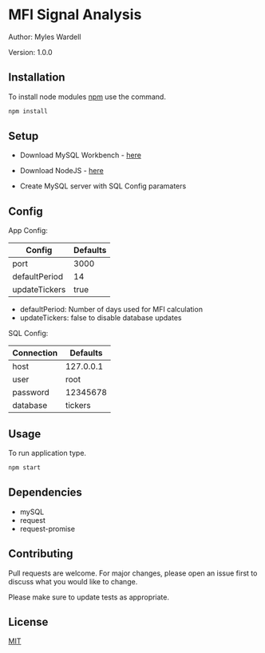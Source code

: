 # MFI Signal Analysis
Author: Myles Wardell

Version: 1.0.0

## Installation

To install node modules [npm](https://www.npmjs.com/) use the command.

```cmd
npm install
```

## Setup

- Download MySQL Workbench - [here](https://dev.mysql.com/downloads/workbench/)

- Download NodeJS - [here](https://nodejs.org/en/)

- Create MySQL server with SQL Config paramaters

## Config

App Config: 

Config        | Defaults
---           | --- 
port          | 3000 
defaultPeriod | 14 
updateTickers | true

- defaultPeriod: Number of days used for MFI calculation
- updateTickers: false to disable database updates 

SQL Config:

Connection | Defaults 
---        | ---     
host       | 127.0.0.1
user       | root
password   | 12345678
database   | tickers




## Usage

To run application type.

```cmd
npm start
```

## Dependencies
- mySQL
- request
- request-promise

## Contributing
Pull requests are welcome. For major changes, please open an issue first to discuss what you would like to change.

Please make sure to update tests as appropriate.

## License
[MIT](https://choosealicense.com/licenses/mit/)